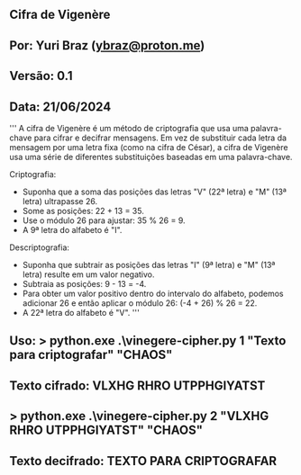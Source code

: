 ##
## Cifra de Vigenère
##

## Por: Yuri Braz (ybraz@proton.me)
## Versão: 0.1
## Data: 21/06/2024

'''
A cifra de Vigenère é um método de criptografia que usa uma palavra-chave para cifrar e decifrar mensagens. 
Em vez de substituir cada letra da mensagem por uma letra fixa (como na cifra de César), 
a cifra de Vigenère usa uma série de diferentes substituições baseadas em uma palavra-chave.

Criptografia:
- Suponha que a soma das posições das letras "V" (22ª letra) e "M" (13ª letra) ultrapasse 26.
- Some as posições: 22 + 13 = 35.
- Use o módulo 26 para ajustar: 35 % 26 = 9.
- A 9ª letra do alfabeto é "I".

Descriptografia:
- Suponha que subtrair as posições das letras "I" (9ª letra) e "M" (13ª letra) resulte em um valor negativo.
- Subtraia as posições: 9 - 13 = -4.
- Para obter um valor positivo dentro do intervalo do alfabeto, podemos adicionar 26 e então aplicar o módulo 26: (-4 + 26) % 26 = 22.
- A 22ª letra do alfabeto é "V".
'''

## Uso: > python.exe .\vinegere-cipher.py 1 "Texto para criptografar" "CHAOS" 
## Texto cifrado: VLXHG RHRO UTPPHGIYATST
## > python.exe .\vinegere-cipher.py 2 "VLXHG RHRO UTPPHGIYATST" "CHAOS"
## Texto decifrado: TEXTO PARA CRIPTOGRAFAR
